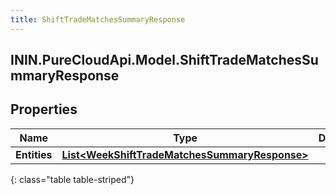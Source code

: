 ```yaml
---
title: ShiftTradeMatchesSummaryResponse
---
```

## ININ.PureCloudApi.Model.ShiftTradeMatchesSummaryResponse

## Properties

|Name | Type | Description | Notes|
|------------ | ------------- | ------------- | -------------|
| **Entities** | [**List&lt;WeekShiftTradeMatchesSummaryResponse&gt;**](WeekShiftTradeMatchesSummaryResponse.html) |  | [optional] |
{: class="table table-striped"}



